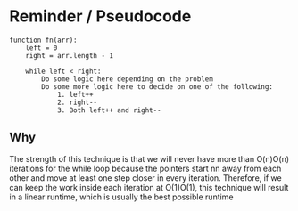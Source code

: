 # Reminder / Pseudocode
```
function fn(arr):
    left = 0
    right = arr.length - 1

    while left < right:
        Do some logic here depending on the problem
        Do some more logic here to decide on one of the following:
            1. left++
            2. right--
            3. Both left++ and right--

```

## Why
The strength of this technique is that we will never have more than O(n)O(n) iterations for the while loop because the pointers start nn away from each other and move at least one step closer in every iteration. Therefore, if we can keep the work inside each iteration at O(1)O(1), this technique will result in a linear runtime, which is usually the best possible runtime
